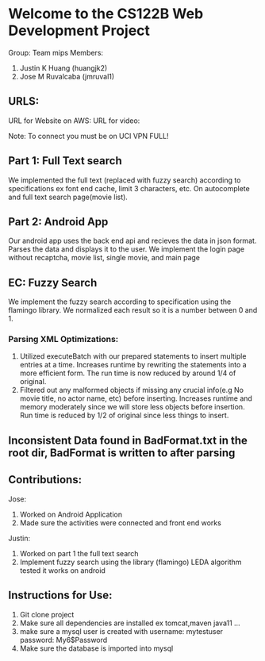 # Welcome to the CS122B Web Development Project
Group: Team mips
Members:
1. Justin K Huang (huangjk2)
2. Jose M Ruvalcaba (jmruval1)

## URLS:
URL for Website on AWS: 
URL for video: 

Note: To connect you must be on UCI VPN FULL!

## Part 1: Full Text search
We implemented the full text (replaced with fuzzy search) according to 
specifications ex font end cache, limit 3 characters, etc.
On autocomplete and full text search page(movie list).

## Part 2: Android App
Our android app uses the back end api and recieves the data in json format.
Parses the data and displays it to the user. We implement the login page without
recaptcha, movie list, single movie, and main page

## EC: Fuzzy Search
We implement the fuzzy search according to specification using the 
flamingo library. We normalized each result so it is a number between 0 and 1.


### Parsing XML Optimizations:
1. Utilized executeBatch with our prepared statements to insert multiple entries at a time. 
   Increases runtime by rewriting the statements into a more efficient form. The run time is now
   reduced by around 1/4 of original.
2. Filtered out any malformed objects if missing any crucial info(e.g No movie title, no actor 
   name, etc) before inserting. Increases runtime and memory moderately since we will store less 
   objects before insertion. Run time is reduced by 1/2 of original since less things to insert.

## Inconsistent Data found in BadFormat.txt in the root dir, BadFormat is written to after parsing

## Contributions:
Jose:
1. Worked on Android Application
2. Made sure the activities were connected and front end works

Justin:
1. Worked on part 1 the full text search
2. Implement fuzzy search using the library (flamingo) LEDA algorithm tested it works on android



## Instructions for Use:
1. Git clone project
2. Make sure all dependencies are installed ex tomcat,maven java11 ...
3. make sure a mysql user is created with username: mytestuser password: My6$Password
4. Make sure the database is imported into mysql
